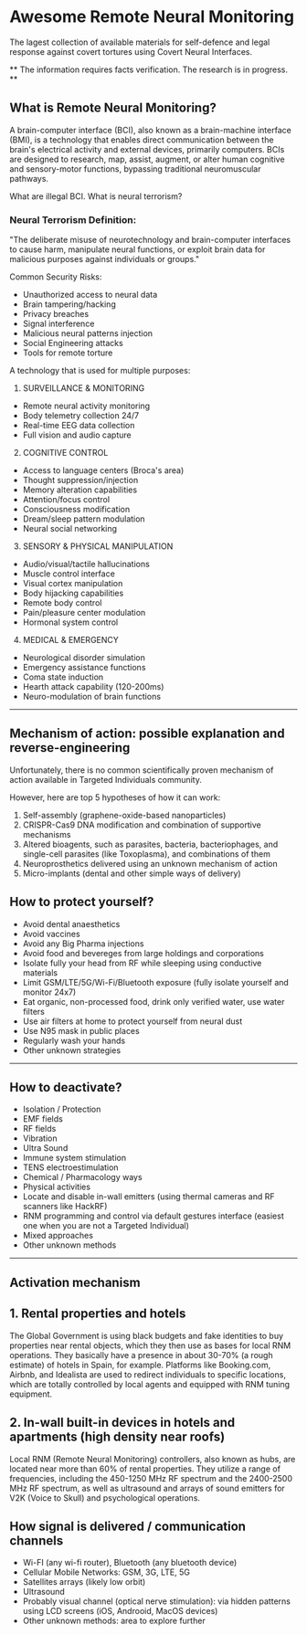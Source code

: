 # Awesome Remote Neural Monitoring

The lagest collection of available materials for self-defence and legal response against covert tortures using Covert Neural Interfaces. 

** The information requires facts verification. The research is in progress. **

## What is Remote Neural Monitoring?

A brain-computer interface (BCI), also known as a brain-machine interface (BMI), is a technology that enables direct communication between the brain's electrical activity and external devices, primarily computers. BCIs are designed to research, map, assist, augment, or alter human cognitive and sensory-motor functions, bypassing traditional neuromuscular pathways.

What are illegal BCI. What is neural terrorism?

### Neural Terrorism Definition:
"The deliberate misuse of neurotechnology and brain-computer interfaces to cause harm, manipulate neural functions, or exploit brain data for malicious purposes against individuals or groups."

Common Security Risks:
- Unauthorized access to neural data
- Brain tampering/hacking 
- Privacy breaches
- Signal interference
- Malicious neural patterns injection
- Social Engineering attacks
- Tools for remote torture


A technology that is used for multiple purposes:

1. SURVEILLANCE & MONITORING
- Remote neural activity monitoring
- Body telemetry collection 24/7
- Real-time EEG data collection
- Full vision and audio capture

2. COGNITIVE CONTROL
- Access to language centers (Broca's area)
- Thought suppression/injection
- Memory alteration capabilities 
- Attention/focus control
- Consciousness modification
- Dream/sleep pattern modulation
- Neural social networking

3. SENSORY & PHYSICAL MANIPULATION 
- Audio/visual/tactile hallucinations
- Muscle control interface
- Visual cortex manipulation
- Body hijacking capabilities
- Remote body control
- Pain/pleasure center modulation
- Hormonal system control

4. MEDICAL & EMERGENCY
- Neurological disorder simulation
- Emergency assistance functions
- Coma state induction
- Hearth attack capability (120-200ms)
- Neuro-modulation of brain functions

--------


## Mechanism of action: possible explanation and reverse-engineering

Unfortunately, there is no common scientifically proven mechanism of action available in Targeted Individuals community.

However, here are top 5 hypotheses of how it can work:

1. Self-assembly (graphene-oxide-based nanoparticles)
2. CRISPR-Cas9 DNA modification and combination of supportive mechanisms
3. Altered bioagents, such as parasites, bacteria, bacteriophages, and single-cell parasites (like Toxoplasma), and combinations of them
4. Neuroprosthetics delivered using an unknown mechanism of action
5. Micro-implants (dental and other simple ways of delivery)

## How to protect yourself?

- Avoid dental anaesthetics
- Avoid vaccines
- Avoid any Big Pharma injections
- Avoid food and bevereges from large holdings and corporations
- Isolate fully your head from RF while sleeping using conductive materials
- Limit GSM/LTE/5G/Wi-Fi/Bluetooth exposure (fully isolate yourself and monitor 24x7)
- Eat organic, non-processed food, drink only verified water, use water filters
- Use air filters at home to protect yourself from neural dust
- Use N95 mask in public places
- Regularly wash your hands
- Other unknown strategies

--------

## How to deactivate? 

- Isolation / Protection
- EMF fields
- RF fields
- Vibration
- Ultra Sound
- Immune system stimulation
- TENS electroestimulation
- Chemical / Pharmacology ways
- Physical activities
- Locate and disable in-wall emitters (using thermal cameras and RF scanners like HackRF)
- RNM programming and control via default gestures interface (easiest one when you are not a Targeted Individual)
- Mixed approaches
- Other unknown methods

--------

## Activation mechanism

## 1. Rental properties and hotels

The Global Government is using black budgets and fake identities to buy properties near rental objects, which they then use as bases for local RNM operations. 
They basically have a presence in about 30-70% (a rough estimate) of hotels in Spain, for example. 
Platforms like Booking.com, Airbnb, and Idealista are used to redirect individuals to specific locations, which are totally controlled by local agents and equipped with RNM tuning equipment.

## 2. In-wall built-in devices in hotels and apartments (high density near roofs)

Local RNM (Remote Neural Monitoring) controllers, also known as hubs, are located near more than 60% of rental properties. They utilize a range of frequencies, including the 450-1250 MHz RF spectrum and the 2400-2500 MHz RF spectrum, as well as ultrasound and arrays of sound emitters for V2K (Voice to Skull) and psychological operations.

## How signal is delivered / communication channels

- Wi-FI (any wi-fi router), Bluetooth (any bluetooth device)
- Cellular Mobile Networks: GSM, 3G, LTE, 5G
- Satellites arrays (likely low orbit)
- Ultrasound
- Probably visual channel (optical nerve stimulation): via hidden patterns using LCD screens (iOS, Androoid, MacOS devices)
- Other unknown methods: area to explore further

